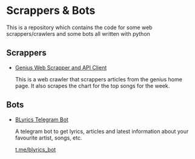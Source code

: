 
# Scrappers & Bots
This is a repository which contains the code for some web scrappers/crawlers 
and some bots all written with python

## Scrappers
- [Genius Web Scrapper and API Client](lyrically/crawler)

  This is a web crawler that scrappers articles from the genius home page. It also
scrapes the chart for the top songs for the week.

## Bots
- [BLyrics Telegram Bot](lyrically/bot)

  A telegram bot to get lyrics, articles and latest information about your favourite artist, songs, etc.

  [t.me/blyrics_bot](https://t.me/blyrics_bot)

